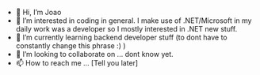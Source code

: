 - 👋 Hi, I’m Joao
- 👀 I’m interested in coding in general. I make use of .NET/Microsoft in my daily work was a developer so I mostly interested in .NET new stuff.  
- 🌱 I’m currently learning backend developer stuff (to dont have to constantly change this phrase :) )
- 💞️ I’m looking to collaborate on ... dont know yet.
- 📫 How to reach me ... [Tell you later]

<!---
JoaoCampos07/JoaoCampos07 is a ✨ special ✨ repository because its `README.md` (this file) appears on your GitHub profile.
You can click the Preview link to take a look at your changes.
--->
